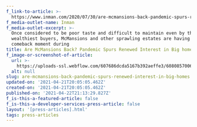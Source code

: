 ```yaml
---
f_link-to-article: >-
  https://www.inman.com/2020/07/30/are-mcmansions-back-pandemic-spurs-renewed-interest-in-big-homes/
f_media-outlet-name: Inman
f_media-outlet-excerpt: >-
  Once considered to be poor taste and difficult to maintain even by the
  wealthiest buyers, McMansions and other sprawling estates are having a major
  comeback moment during
title: Are McMansions Back? Pandemic Spurs Renewed Interest in Big homes
f_image-or-screenshot-of-article:
  url: >-
    https://uploads-ssl.webflow.com/607686dcda5167b392aeffe3/60808570068c6e056e1f1d11_Screen_Shot_2021-04-21_at_11.07.55_AM.png
  alt: null
slug: are-mcmansions-back-pandemic-spurs-renewed-interest-in-big-homes
updated-on: '2021-04-21T20:05:05.462Z'
created-on: '2021-04-21T20:05:05.462Z'
published-on: '2021-04-22T21:13:29.827Z'
f_is-this-a-featured-article: false
f_is-this-a-developer-services-press-article: false
layout: '[press-articles].html'
tags: press-articles
---
```



